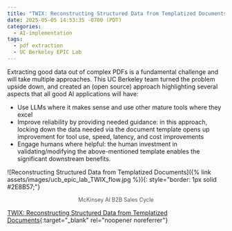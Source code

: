 ```yaml
---
title: "TWIX: Reconstructing Structured Data from Templatized Documents. UC Berkeley EPIC Lab"
date: 2025-05-05 14:53:35 -0700 (PDT)
categories:
  - AI-implementation
tags:
  - pdf extraction
  - UC Berkeley EPIC Lab
---
```

Extracting good data out of complex PDFs is a fundamental challenge and will take multiple approaches. This UC Berkeley team turned the problem upside down, and created an (open source) approach highlighting several aspects that all good AI applications will have: 
* Use LLMs where it makes sense and use other mature tools where they excel
* Improve reliability by providing needed guidance: in this approach, locking down the data needed via the document template opens up improvement for tool use, speed, latency, and cost improvements
* Engage humans where helpful: the human investment in validating/modifying the above-mentioned template enables the significant downstream benefits.

![Reconstructing Structured Data from Templatized Documents]({% link assets/images/ucb_epic_lab_TWIX_flow.jpg %}){: style="border: 1px solid #2E8B57;"}

<p style="text-align: center; font-size: 0.9em; color: #555;">
  McKinsey AI B2B Sales Cycle
</p>

[TWIX: Reconstructing Structured Data from Templatized Documents](https://data-people-group.github.io/blogs/2025/04/30/twix/){:target="_blank" rel="noopener noreferrer"}